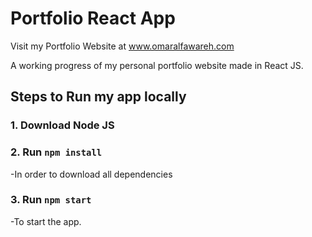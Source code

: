 # Portfolio React App

Visit my Portfolio Website at www.omaralfawareh.com

A working progress of my personal portfolio website made in React JS.
## Steps to Run my app locally
### 1. Download Node JS
### 2. Run `npm install`
-In order to download all dependencies
### 3. Run `npm start`
-To start the app.
  
